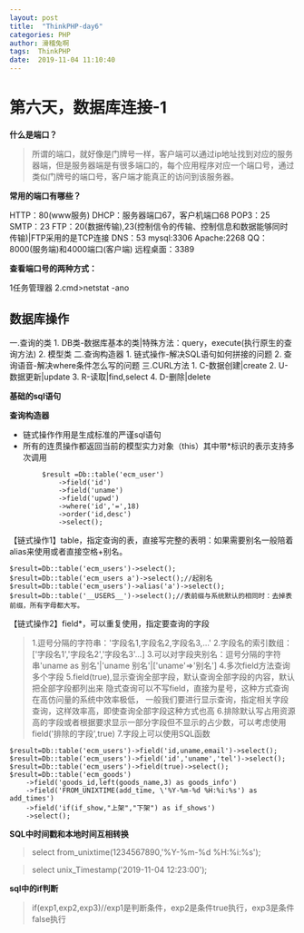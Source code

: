 ```yaml
---
layout: post
title:  "ThinkPHP-day6"
categories: PHP
author: 滑稽兔啊
tags:  ThinkPHP
date:  2019-11-04 11:10:40
---
```


# 第六天，数据库连接-1











**什么是端口？**

> 所谓的端口，就好像是门牌号一样，客户端可以通过ip地址找到对应的服务器端，但是服务器端是有很多端口的，每个应用程序对应一个端口号，通过类似门牌号的端口号，客户端才能真正的访问到该服务器。 



**常用的端口有哪些？**

HTTP：80(www服务)
DHCP：服务器端口67，客户机端口68
POP3：25
SMTP：23
FTP：20(数据传输),23(控制信令的传输、控制信息和数据能够同时传输)|FTP采用的是TCP连接
DNS：53
mysql:3306
Apache:2268
QQ：8000(服务端)和4000端口(客户端)
远程桌面：3389

**查看端口号的两种方式：**

1任务管理器
2.cmd>netstat -ano



## 数据库操作
一.查询的类
	1. DB类-数据库基本的类|特殊方法：query，execute(执行原生的查询方法)
	2. 模型类
二.查询构造器
	1. 链式操作-解决SQL语句如何拼接的问题
	2. 查询语音-解决where条件怎么写的问题
三.CURL方法
	1. C-数据创建|create
	2. U-数据更新|update
	3. R-读取|find,select
	4. D-删除|delete

**基础的sql语句**



**查询构造器**

- 链式操作作用是生成标准的严谨sql语句
- 所有的连贯操作都返回当前的模型实力对象（this）其中带*标识的表示支持多次调用

```php+HTML
        $result =Db::table('ecm_user')
            ->field('id')
            ->field('uname')
            ->field('upwd')
            ->where('id','=',18)
            ->order('id,desc')
            ->select();
```

【链式操作1】table，指定查询的表，直接写完整的表明：如果需要别名一般陪着alias来使用或者直接空格+别名。

```php+HTML
$result=Db::table('ecm_users')->select();
$result=Db::table('ecm_users a')->select();//起别名
$result=Db::table('ecm_users')->alias('a')->select();
$result=Db::table('__USERS__')->select();//表前缀与系统默认的相同时：去掉表前缀，所有字母都大写。
```



【链式操作2】field*，可以重复使用，指定要查询的字段
>1.逗号分隔的字符串：'字段名1,字段名2,字段名3,...'
	2.字段名的索引数组：['字段名1','字段名2','字段名3'...]
	3.可以对字段夹别名：逗号分隔的字符串'uname as 别名'|'uname 别名'|['uname'=>'别名']
	4.多次field方法查询多个字段
	5.field(true),显示查询全部字段，默认查询全部字段的内容，默认把全部字段都列出来
	  隐式查询可以不写field，直接为星号，这种方式查询在高仿问量的系统中效率极低，
	  一般我们要进行显示查询，指定相关字段查询，这样效率高，即使查询全部字段这种方式也高
	6.排除默认写占用资源高的字段或者根据要求显示一部分字段但不显示的占少数，可以考虑使用field('排除的字段',true)
	7.字段上可以使用SQL函数

```php+HTML
$result=Db::table('ecm_users')->field('id,uname,email')->select();
$result=Db::table('ecm_users')->field('id','uname','tel')->select();
$result=Db::table('ecm_users')->field(true)->select();
$result=Db::table('ecm_goods')
	->field('goods_id,left(goods_name,3) as goods_info')
	->field('FROM_UNIXTIME(add_time, \'%Y-%m-%d %H:%i:%s') as add_times')
	->field('if(if_show,"上架","下架") as if_shows')
	->select();
```



**SQL中时间戳和本地时间互相转换**

> select from_unixtime(1234567890,'%Y-%m-%d %H:%i:%s');

> select unix_Timestamp('2019-11-04 12:23:00');



**sql中的if判断**

> if(exp1,exp2,exp3)//exp1是判断条件，exp2是条件true执行，exp3是条件false执行

